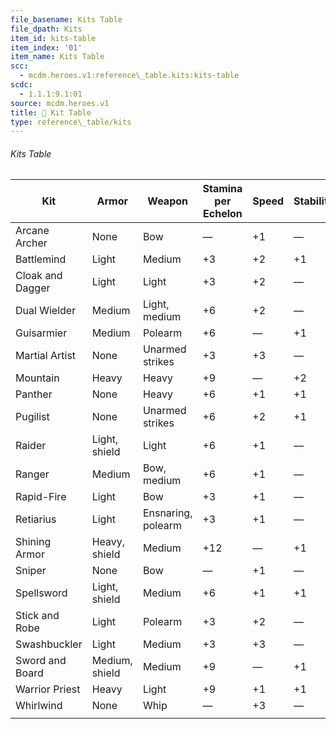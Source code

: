 ```yaml
---
file_basename: Kits Table
file_dpath: Kits
item_id: kits-table
item_index: '01'
item_name: Kits Table
scc:
  - mcdm.heroes.v1:reference\_table.kits:kits-table
scdc:
  - 1.1.1:9.1:01
source: mcdm.heroes.v1
title: 📄 Kit Table
type: reference\_table/kits
---
```


###### Kits Table

| Kit              | Armor          | Weapon             | Stamina per Echelon | Speed | Stability | Melee Damage | Ranged Damage | Melee Distance | Ranged Distance | Disengage |
| ---------------- | -------------- | ------------------ | ------------------- | ----- | --------- | ------------ | ------------- | -------------- | --------------- | --------- |
| Arcane Archer    | None           | Bow                | —                   | +1    | —         | —            | +2/+2/+2      | —              | +10             | +1        |
| Battlemind       | Light          | Medium             | +3                  | +2    | +1        | +2/+2/+2     | —             | —              | —               | —         |
| Cloak and Dagger | Light          | Light              | +3                  | +2    | —         | +1/+1/+1     | +1/+1/+1      | —              | +5              | +1        |
| Dual Wielder     | Medium         | Light, medium      | +6                  | +2    | —         | +2/+2/+2     | —             | —              | —               | +1        |
| Guisarmier       | Medium         | Polearm            | +6                  | —     | +1        | +2/+2/+2     | —             | +1             | —               | —         |
| Martial Artist   | None           | Unarmed strikes    | +3                  | +3    | —         | +2/+2/+2     | —             | —              | —               | +1        |
| Mountain         | Heavy          | Heavy              | +9                  | —     | +2        | +0/+0/+4     | —             | —              | —               | —         |
| Panther          | None           | Heavy              | +6                  | +1    | +1        | +0/+0/+4     | —             | —              | —               | —         |
| Pugilist         | None           | Unarmed strikes    | +6                  | +2    | +1        | +1/+1/+1     | —             | —              | —               | —         |
| Raider           | Light, shield  | Light              | +6                  | +1    | —         | +1/+1/+1     | +1/+1/+1      | —              | +5              | +1        |
| Ranger           | Medium         | Bow, medium        | +6                  | +1    | —         | +1/+1/+1     | +1/+1/+1      | —              | +5              | +1        |
| Rapid-Fire       | Light          | Bow                | +3                  | +1    | —         | —            | +2/+2/+2      | —              | +7              | +1        |
| Retiarius        | Light          | Ensnaring, polearm | +3                  | +1    | —         | +2/+2/+2     | —             | +1             | —               | +1        |
| Shining Armor    | Heavy, shield  | Medium             | +12                 | —     | +1        | +2/+2/+2     | —             | —              | —               | —         |
| Sniper           | None           | Bow                | —                   | +1    | —         | —            | +0/+0/+4      | —              | +10             | +1        |
| Spellsword       | Light, shield  | Medium             | +6                  | +1    | +1        | +2/+2/+2     | —             | —              | —               | —         |
| Stick and Robe   | Light          | Polearm            | +3                  | +2    | —         | +1/+1/+1     | —             | +1             | —               | +1        |
| Swashbuckler     | Light          | Medium             | +3                  | +3    | —         | +2/+2/+2     | —             | —              | —               | +1        |
| Sword and Board  | Medium, shield | Medium             | +9                  | —     | +1        | +2/+2/+2     | —             | —              | —               | +1        |
| Warrior Priest   | Heavy          | Light              | +9                  | +1    | +1        | +1/+1/+1     | —             | —              | —               | —         |
| Whirlwind        | None           | Whip               | —                   | +3    | —         | +1/+1/+1     | —             | +1             | —               | +1        |
|                  |                |                    |                     |       |           |              |               |                |                 |           |
